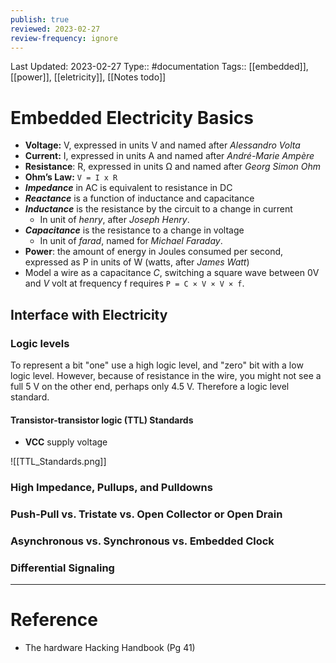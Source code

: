 ```yaml
---
publish: true
reviewed: 2023-02-27
review-frequency: ignore
---
```

Last Updated: 2023-02-27
Type:: #documentation 
Tags:: [[embedded]], [[power]], [[eletricity]], [[Notes todo]]

# Embedded Electricity Basics

- **Voltage:** V, expressed in units V and named after *Alessandro Volta*
- **Current:** I, expressed in units A and named after *André-Marie Ampère*
- **Resistance**: R, expressed in units Ω and named after *Georg Simon Ohm*
- **Ohm’s Law:** `V = I x R`
- ***Impedance*** in AC is equivalent to resistance in DC
- ***Reactance*** is a function of inductance and capacitance
- ***Inductance*** is the resistance by the circuit to a change in current
    - In unit of *henry*, after *Joseph Henry*.
- ***Capacitance*** is the resistance to a change in voltage
    - In unit of *farad*, named for *Michael Faraday*.
- **Power**: the amount of energy in Joules consumed per second, expressed as P in units of W (watts, after *James Watt*)
- Model a wire as a capacitance *C*, switching a square wave between 0V and *V* volt at frequency f requires `P = C × V × V × f`.

## Interface with Electricity

### Logic levels
To represent a bit "one" use a high logic level, and "zero" bit with a low logic level. 
However, because of resistance in the wire, you might not see a full 5 V on the other end, perhaps only 4.5 V.
Therefore a logic level standard.

#### Transistor-transistor logic (TTL) Standards
- **VCC** supply voltage

![[TTL_Standards.png]]

### High Impedance, Pullups, and Pulldowns

### Push-Pull vs. Tristate vs. Open Collector or Open Drain

### Asynchronous vs. Synchronous vs. Embedded Clock

### Differential Signaling


---
# Reference
- The hardware Hacking Handbook (Pg 41)